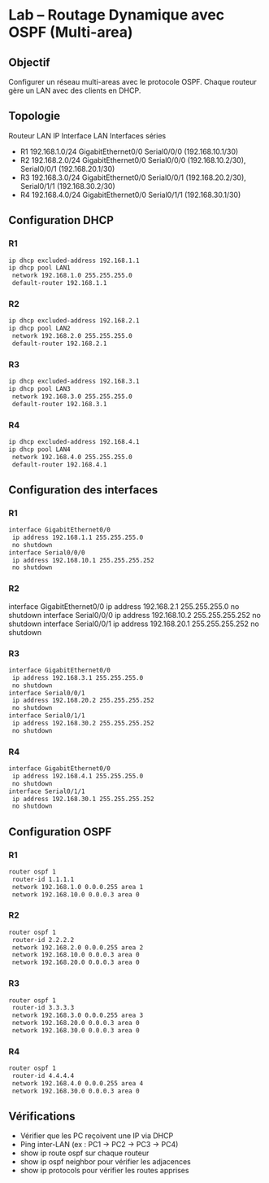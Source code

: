# Lab – Routage Dynamique avec OSPF (Multi-area)

## Objectif  
Configurer un réseau multi-areas avec le protocole OSPF. Chaque routeur gère un LAN avec des clients en DHCP.

## Topologie  
Routeur	LAN IP	            Interface LAN	        Interfaces séries  
- R1	    192.168.1.0/24	    GigabitEthernet0/0	    Serial0/0/0 (192.168.10.1/30)  
- R2	    192.168.2.0/24	    GigabitEthernet0/0	    Serial0/0/0 (192.168.10.2/30), Serial0/0/1 (192.168.20.1/30)  
- R3	    192.168.3.0/24	    GigabitEthernet0/0	    Serial0/0/1 (192.168.20.2/30), Serial0/1/1 (192.168.30.2/30)  
- R4	    192.168.4.0/24	    GigabitEthernet0/0	    Serial0/1/1 (192.168.30.1/30)  

## Configuration DHCP
### R1
```bash
ip dhcp excluded-address 192.168.1.1
ip dhcp pool LAN1
 network 192.168.1.0 255.255.255.0
 default-router 192.168.1.1
```
### R2
```bash
ip dhcp excluded-address 192.168.2.1
ip dhcp pool LAN2
 network 192.168.2.0 255.255.255.0
 default-router 192.168.2.1
```
### R3
```bash
ip dhcp excluded-address 192.168.3.1
ip dhcp pool LAN3
 network 192.168.3.0 255.255.255.0
 default-router 192.168.3.1
```
### R4
```bash
ip dhcp excluded-address 192.168.4.1
ip dhcp pool LAN4
 network 192.168.4.0 255.255.255.0
 default-router 192.168.4.1
```
## Configuration des interfaces
### R1
```bash
interface GigabitEthernet0/0
 ip address 192.168.1.1 255.255.255.0
 no shutdown
interface Serial0/0/0
 ip address 192.168.10.1 255.255.255.252
 no shutdown
```
### R2
interface GigabitEthernet0/0
 ip address 192.168.2.1 255.255.255.0
 no shutdown
interface Serial0/0/0
 ip address 192.168.10.2 255.255.255.252
 no shutdown
interface Serial0/0/1
 ip address 192.168.20.1 255.255.255.252
 no shutdown
 
### R3
```bash
interface GigabitEthernet0/0
 ip address 192.168.3.1 255.255.255.0
 no shutdown
interface Serial0/0/1
 ip address 192.168.20.2 255.255.255.252
 no shutdown
interface Serial0/1/1
 ip address 192.168.30.2 255.255.255.252
 no shutdown
```
### R4
```bash
interface GigabitEthernet0/0
 ip address 192.168.4.1 255.255.255.0
 no shutdown
interface Serial0/1/1
 ip address 192.168.30.1 255.255.255.252
 no shutdown
```
## Configuration OSPF
### R1
```bash
router ospf 1
 router-id 1.1.1.1
 network 192.168.1.0 0.0.0.255 area 1
 network 192.168.10.0 0.0.0.3 area 0
```
### R2
```bash
router ospf 1
 router-id 2.2.2.2
 network 192.168.2.0 0.0.0.255 area 2
 network 192.168.10.0 0.0.0.3 area 0
 network 192.168.20.0 0.0.0.3 area 0
```
### R3
```bash
router ospf 1
 router-id 3.3.3.3
 network 192.168.3.0 0.0.0.255 area 3
 network 192.168.20.0 0.0.0.3 area 0
 network 192.168.30.0 0.0.0.3 area 0
```
### R4
```bash
router ospf 1
 router-id 4.4.4.4
 network 192.168.4.0 0.0.0.255 area 4
 network 192.168.30.0 0.0.0.3 area 0
```
 
## Vérifications
- Vérifier que les PC reçoivent une IP via DHCP
- Ping inter-LAN (ex : PC1 → PC2 → PC3 → PC4)
- show ip route ospf sur chaque routeur
- show ip ospf neighbor pour vérifier les adjacences
- show ip protocols pour vérifier les routes apprises
